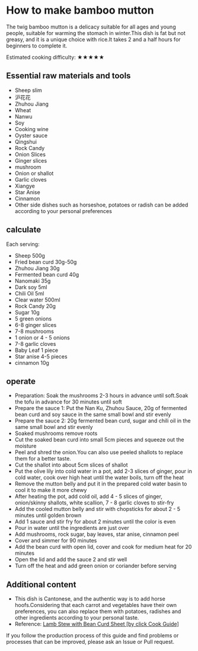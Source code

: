 # How to make bamboo mutton

The twig bamboo mutton is a delicacy suitable for all ages and young people, suitable for warming the stomach in winter.This dish is fat but not greasy, and it is a unique choice with rice.It takes 2 and a half hours for beginners to complete it.

Estimated cooking difficulty: ★★★★★

## Essential raw materials and tools

- Sheep slim
- 沪花花
- Zhuhou Jiang
- Wheat
- Nanwu
- Soy
- Cooking wine
- Oyster sauce
- Qingshui
- Rock Candy
- Onion Slices
- Ginger slices
- mushroom
- Onion or shallot
- Garlic cloves
- Xiangye
- Star Anise
- Cinnamon
- Other side dishes such as horseshoe, potatoes or radish can be added according to your personal preferences

## calculate

Each serving:

- Sheep 500g
- Fried bean curd 30g-50g
- Zhuhou Jiang 30g
- Fermented bean curd 40g
- Nanomaki 35g
- Dark soy 5ml
- Chili Oil 5ml
- Clear water 500ml
- Rock Candy 20g
- Sugar 10g
- 5 green onions
- 6-8 ginger slices
- 7-8 mushrooms
- 1 onion or 4 - 5 onions
- 7-8 garlic cloves
- Baby Leaf 1 piece
- Star anise 4-5 pieces
- cinnamon 10g

## operate

- Preparation: Soak the mushrooms 2-3 hours in advance until soft.Soak the tofu in advance for 30 minutes until soft
- Prepare the sauce 1: Put the Nan Ku, Zhuhou Sauce, 20g of fermented bean curd and soy sauce in the same small bowl and stir evenly
- Prepare the sauce 2: 20g fermented bean curd, sugar and chili oil in the same small bowl and stir evenly
- Soaked mushrooms remove roots
- Cut the soaked bean curd into small 5cm pieces and squeeze out the moisture
- Peel and shred the onion.You can also use peeled shallots to replace them for a better taste.
- Cut the shallot into about 5cm slices of shallot
- Put the olive lily into cold water in a pot, add 2-3 slices of ginger, pour in cold water, cook over high heat until the water boils, turn off the heat
- Remove the mutton belly and put it in the prepared cold water basin to cool it to make it more chewy
- After heating the pot, add cold oil, add 4 - 5 slices of ginger, onion/skinny shallots, white scallion, 7 - 8 garlic cloves to stir-fry
- Add the cooled mutton belly and stir with chopsticks for about 2 - 5 minutes until golden brown
- Add 1 sauce and stir fry for about 2 minutes until the color is even
- Pour in water until the ingredients are just over
- Add mushrooms, rock sugar, bay leaves, star anise, cinnamon peel
- Cover and simmer for 90 minutes
- Add the bean curd with open lid, cover and cook for medium heat for 20 minutes
- Open the lid and add the sauce 2 and stir well
- Turn off the heat and add green onion or coriander before serving

## Additional content

- This dish is Cantonese, and the authentic way is to add horse hoofs.Considering that each carrot and vegetables have their own preferences, you can also replace them with potatoes, radishes and other ingredients according to your personal taste.
- Reference: [Lamb Stew with Bean Curd Sheet [by click Cook Guide]](https://www.youtube.com/watch?v=ThVDpVoToDQ)

If you follow the production process of this guide and find problems or processes that can be improved, please ask an Issue or Pull request.